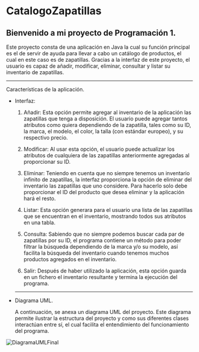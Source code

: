 # CatalogoZapatillas

Bienvenido a mi proyecto de Programación 1.
-----------------
Este proyecto consta de una aplicación en Java la cual su función principal es el de servir de ayuda para llevar a cabo un catálogo de productos, el cual en este caso es de zapatillas. Gracias a la interfaz de este proyecto, el usuario es capaz de añadir, modificar, eliminar, consultar y listar su inventario de zapatillas. 

---------------------------------------------------------------------
Características de la aplicación.

- Interfaz:
  
  1. Añadir:
     Esta opción permite agregar al inventario de la aplicación las zapatillas que tenga a disposición. El usuario puede agregar tantos atributos como quiera dependiendo de la zapatilla, tales como su ID, la marca, el modelo, el color, la talla (con estándar europeo), y su respectivo precio.


  2. Modificar:
     Al usar esta opción, el usuario puede actualizar los atributos de cualquiera de las zapatillas anteriormente agregadas al proporcionar su ID.


  3. Eliminar:
     Teniendo en cuenta que no siempre tenemos un inventario infinito de zapatillas, la interfaz proporciona la opción de eliminar del inventario las zapatillas que uno considere. Para hacerlo solo debe proporcionar el ID del producto que desea eliminar y la aplicación hará el resto.

  4. Listar:
     Esta opción generara para el usuario una lista de las zapatillas que se encuentran en el inventario, mostrando todos sus atributos en una tabla.

  5. Consulta:
     Sabiendo que no siempre podemos buscar cada par de zapatillas por su ID, el programa contiene un método para poder filtrar la búsqueda dependiendo de la marca y/o su modelo, así facilita la búsqueda del inventario cuando tenemos muchos productos agregados en el inventario.


  6. Salir:
     Después de haber utilizado la aplicación, esta opción guarda en un fichero el inventario resultante y termina la ejecución del programa.

  ------------------------------------------------------------------

- Diagrama UML.


  A continuación, se anexa un diagrama UML del proyecto. Este diagrama permite ilustrar la estructura del proyecto y como sus diferentes clases interactúan      entre sí, el cual facilita el entendimiento del funcionamiento del programa.


![DiagramaUMLFinal](https://github.com/user-attachments/assets/6e8194c3-de84-4101-b814-f412969e0137)







  
